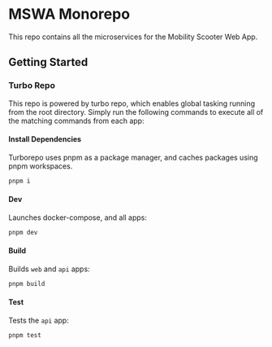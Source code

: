 # MSWA Monorepo
This repo contains all the microservices for the Mobility Scooter Web App.

## Getting Started
### Turbo Repo
This repo is powered by turbo repo, which enables global tasking running from the root directory. Simply run the following commands to execute all of the matching commands from each app:

#### Install Dependencies
Turborepo uses pnpm as a package manager, and caches packages using pnpm workspaces.

```sh
pnpm i
```

#### Dev
Launches docker-compose, and all apps:
```sh
pnpm dev
```

#### Build
Builds `web` and `api` apps:
```sh
pnpm build
```

#### Test
Tests the `api` app:
```sh
pnpm test
```